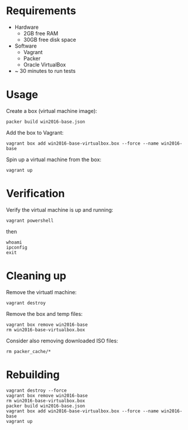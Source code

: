 # Requirements
* Hardware
  * 2GB free RAM
  * 30GB free disk space
* Software
  * Vagrant
  * Packer
  * Oracle VirtualBox
* ~ 30 minutes to run tests

# Usage
Create a box (virtual machine image):

`packer build win2016-base.json`


Add the box to Vagrant:

`vagrant box add win2016-base-virtualbox.box --force --name win2016-base`


Spin up a virtual machine from the box:

`vagrant up`

# Verification
Verify the virtual machine is up and running:

`vagrant powershell`

then
```
whoami
ipconfig
exit
```

# Cleaning up
Remove the virtuatl machine:

`vagrant destroy`


Remove the box and temp files:

```
vagrant box remove win2016-base
rm win2016-base-virtualbox.box
```

Consider also removing downloaded ISO files:

`rm packer_cache/*`


# Rebuilding
```
vagrant destroy --force
vagrant box remove win2016-base
rm win2016-base-virtualbox.box
packer build win2016-base.json
vagrant box add win2016-base-virtualbox.box --force --name win2016-base
vagrant up
```